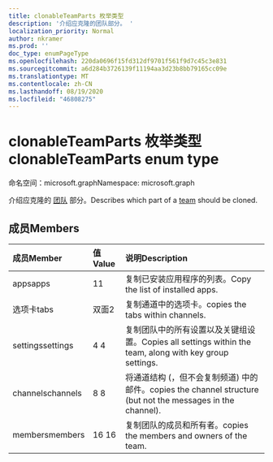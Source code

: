 ```yaml
---
title: clonableTeamParts 枚举类型
description: '介绍应克隆的团队部分。 '
localization_priority: Normal
author: nkramer
ms.prod: ''
doc_type: enumPageType
ms.openlocfilehash: 220da0696f15fd312df9701f561f9d7c45c3e831
ms.sourcegitcommit: a6d284b3726139f11194aa3d23b8bb79165cc09e
ms.translationtype: MT
ms.contentlocale: zh-CN
ms.lasthandoff: 08/19/2020
ms.locfileid: "46808275"
---
```

# <a name="clonableteamparts-enum-type"></a><span data-ttu-id="5b1fe-103">clonableTeamParts 枚举类型</span><span class="sxs-lookup"><span data-stu-id="5b1fe-103">clonableTeamParts enum type</span></span>

<span data-ttu-id="5b1fe-104">命名空间：microsoft.graph</span><span class="sxs-lookup"><span data-stu-id="5b1fe-104">Namespace: microsoft.graph</span></span>



<span data-ttu-id="5b1fe-105">介绍应克隆的 [团队](../resources/team.md) 部分。</span><span class="sxs-lookup"><span data-stu-id="5b1fe-105">Describes which part of a [team](../resources/team.md) should be cloned.</span></span>

## <a name="members"></a><span data-ttu-id="5b1fe-106">成员</span><span class="sxs-lookup"><span data-stu-id="5b1fe-106">Members</span></span>

| <span data-ttu-id="5b1fe-107">成员</span><span class="sxs-lookup"><span data-stu-id="5b1fe-107">Member</span></span> | <span data-ttu-id="5b1fe-108">值</span><span class="sxs-lookup"><span data-stu-id="5b1fe-108">Value</span></span>| <span data-ttu-id="5b1fe-109">说明</span><span class="sxs-lookup"><span data-stu-id="5b1fe-109">Description</span></span> |
|:---------------|:--------|:----------|
|<span data-ttu-id="5b1fe-110">apps</span><span class="sxs-lookup"><span data-stu-id="5b1fe-110">apps</span></span>|<span data-ttu-id="5b1fe-111">1</span><span class="sxs-lookup"><span data-stu-id="5b1fe-111">1</span></span>|<span data-ttu-id="5b1fe-112">复制已安装应用程序的列表。</span><span class="sxs-lookup"><span data-stu-id="5b1fe-112">Copy the list of installed apps.</span></span>|
|<span data-ttu-id="5b1fe-113">选项卡</span><span class="sxs-lookup"><span data-stu-id="5b1fe-113">tabs</span></span>|<span data-ttu-id="5b1fe-114">双面</span><span class="sxs-lookup"><span data-stu-id="5b1fe-114">2</span></span>|<span data-ttu-id="5b1fe-115">复制通道中的选项卡。</span><span class="sxs-lookup"><span data-stu-id="5b1fe-115">copies the tabs within channels.</span></span>|
|<span data-ttu-id="5b1fe-116">settings</span><span class="sxs-lookup"><span data-stu-id="5b1fe-116">settings</span></span>|<span data-ttu-id="5b1fe-117">4 </span><span class="sxs-lookup"><span data-stu-id="5b1fe-117">4</span></span>|<span data-ttu-id="5b1fe-118">复制团队中的所有设置以及关键组设置。</span><span class="sxs-lookup"><span data-stu-id="5b1fe-118">Copies all settings within the team, along with key group settings.</span></span>|
|<span data-ttu-id="5b1fe-119">channels</span><span class="sxs-lookup"><span data-stu-id="5b1fe-119">channels</span></span>|<span data-ttu-id="5b1fe-120">8 </span><span class="sxs-lookup"><span data-stu-id="5b1fe-120">8</span></span>|<span data-ttu-id="5b1fe-121">将通道结构 (，但不会复制频道) 中的邮件。</span><span class="sxs-lookup"><span data-stu-id="5b1fe-121">copies the channel structure (but not the messages in the channel).</span></span>|
|<span data-ttu-id="5b1fe-122">members</span><span class="sxs-lookup"><span data-stu-id="5b1fe-122">members</span></span>|<span data-ttu-id="5b1fe-123">16 </span><span class="sxs-lookup"><span data-stu-id="5b1fe-123">16</span></span>|<span data-ttu-id="5b1fe-124">复制团队的成员和所有者。</span><span class="sxs-lookup"><span data-stu-id="5b1fe-124">copies the members and owners of the team.</span></span>|
